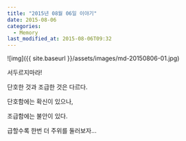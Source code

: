 ```yaml
---
title: "2015년 08월 06일 이야기"
date: 2015-08-06
categories:
  - Memory
last_modified_at: 2015-08-06T09:32
---
```


![img]({{ site.baseurl }}/assets/images/md-20150806-01.jpg)

서두르지마라! 

단호한 것과 조급한 것은 다르다. 

단호함에는 확신이 있으나, 

조급함에는 불안이 있다. 

급할수록 한번 더 주위를 둘러보자...